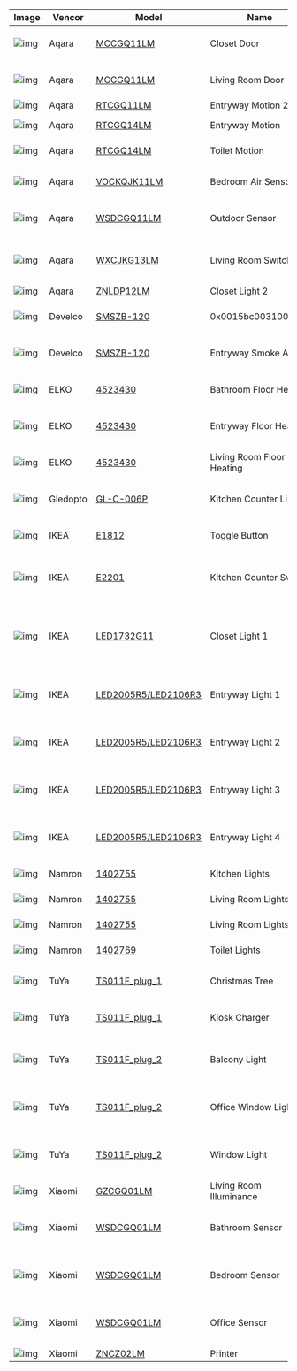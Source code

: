 | Image | Vencor | Model | Name | Description |
|-----|-----|-----|-----|-----|
| ![img](https://www.zigbee2mqtt.io/images/devices/MCCGQ11LM.jpg) | Aqara | [MCCGQ11LM](https://www.zigbee2mqtt.io/devices/MCCGQ11LM.html) | Closet Door | Door and window sensor |
| ![img](https://www.zigbee2mqtt.io/images/devices/MCCGQ11LM.jpg) | Aqara | [MCCGQ11LM](https://www.zigbee2mqtt.io/devices/MCCGQ11LM.html) | Living Room Door | Door and window sensor |
| ![img](https://www.zigbee2mqtt.io/images/devices/RTCGQ11LM.jpg) | Aqara | [RTCGQ11LM](https://www.zigbee2mqtt.io/devices/RTCGQ11LM.html) | Entryway Motion 2 | Motion sensor |
| ![img](https://www.zigbee2mqtt.io/images/devices/RTCGQ14LM.jpg) | Aqara | [RTCGQ14LM](https://www.zigbee2mqtt.io/devices/RTCGQ14LM.html) | Entryway Motion | Motion sensor P1 |
| ![img](https://www.zigbee2mqtt.io/images/devices/RTCGQ14LM.jpg) | Aqara | [RTCGQ14LM](https://www.zigbee2mqtt.io/devices/RTCGQ14LM.html) | Toilet Motion | Motion sensor P1 |
| ![img](https://www.zigbee2mqtt.io/images/devices/VOCKQJK11LM.jpg) | Aqara | [VOCKQJK11LM](https://www.zigbee2mqtt.io/devices/VOCKQJK11LM.html) | Bedroom Air Sensor | TVOC air quality monitor |
| ![img](https://www.zigbee2mqtt.io/images/devices/WSDCGQ11LM.jpg) | Aqara | [WSDCGQ11LM](https://www.zigbee2mqtt.io/devices/WSDCGQ11LM.html) | Outdoor Sensor | Temperature and humidity sensor |
| ![img](https://www.zigbee2mqtt.io/images/devices/WXCJKG13LM.jpg) | Aqara | [WXCJKG13LM](https://www.zigbee2mqtt.io/devices/WXCJKG13LM.html) | Living Room Switch | Opple wireless switch (triple band) |
| ![img](https://www.zigbee2mqtt.io/images/devices/ZNLDP12LM.jpg) | Aqara | [ZNLDP12LM](https://www.zigbee2mqtt.io/devices/ZNLDP12LM.html) | Closet Light 2 | Light bulb |
| ![img](https://www.zigbee2mqtt.io/images/devices/SMSZB-120.jpg) | Develco | [SMSZB-120](https://www.zigbee2mqtt.io/devices/SMSZB-120.html) | 0x0015bc0031005caa | Smoke detector with siren |
| ![img](https://www.zigbee2mqtt.io/images/devices/SMSZB-120.jpg) | Develco | [SMSZB-120](https://www.zigbee2mqtt.io/devices/SMSZB-120.html) | Entryway Smoke Alarm | Smoke detector with siren |
| ![img](https://www.zigbee2mqtt.io/images/devices/4523430.jpg) | ELKO | [4523430](https://www.zigbee2mqtt.io/devices/4523430.html) | Bathroom Floor Heating | ESH Plus Super TR RF PH |
| ![img](https://www.zigbee2mqtt.io/images/devices/4523430.jpg) | ELKO | [4523430](https://www.zigbee2mqtt.io/devices/4523430.html) | Entryway Floor Heating | ESH Plus Super TR RF PH |
| ![img](https://www.zigbee2mqtt.io/images/devices/4523430.jpg) | ELKO | [4523430](https://www.zigbee2mqtt.io/devices/4523430.html) | Living Room Floor Heating | ESH Plus Super TR RF PH |
| ![img](https://www.zigbee2mqtt.io/images/devices/GL-C-006P.jpg) | Gledopto | [GL-C-006P](https://www.zigbee2mqtt.io/devices/GL-C-006P.html) | Kitchen Counter Light | Zigbee LED Controller WW/CW (pro) |
| ![img](https://www.zigbee2mqtt.io/images/devices/E1812.jpg) | IKEA | [E1812](https://www.zigbee2mqtt.io/devices/E1812.html) | Toggle Button | TRADFRI shortcut button |
| ![img](https://www.zigbee2mqtt.io/images/devices/E2201.jpg) | IKEA | [E2201](https://www.zigbee2mqtt.io/devices/E2201.html) | Kitchen Counter Switch | RODRET wireless dimmer/power switch |
| ![img](https://www.zigbee2mqtt.io/images/devices/LED1732G11.jpg) | IKEA | [LED1732G11](https://www.zigbee2mqtt.io/devices/LED1732G11.html) | Closet Light 1 | TRADFRI bulb E26/E27, white spectrum, globe, opal, 1000 lm |
| ![img](https://www.zigbee2mqtt.io/images/devices/LED2005R5-LED2106R3.jpg) | IKEA | [LED2005R5/LED2106R3](https://www.zigbee2mqtt.io/devices/LED2005R5_LED2106R3.html) | Entryway Light 1 | TRADFRI bulb GU10, white spectrum, 345/380 lm |
| ![img](https://www.zigbee2mqtt.io/images/devices/LED2005R5-LED2106R3.jpg) | IKEA | [LED2005R5/LED2106R3](https://www.zigbee2mqtt.io/devices/LED2005R5_LED2106R3.html) | Entryway Light 2 | TRADFRI bulb GU10, white spectrum, 345/380 lm |
| ![img](https://www.zigbee2mqtt.io/images/devices/LED2005R5-LED2106R3.jpg) | IKEA | [LED2005R5/LED2106R3](https://www.zigbee2mqtt.io/devices/LED2005R5_LED2106R3.html) | Entryway Light 3 | TRADFRI bulb GU10, white spectrum, 345/380 lm |
| ![img](https://www.zigbee2mqtt.io/images/devices/LED2005R5-LED2106R3.jpg) | IKEA | [LED2005R5/LED2106R3](https://www.zigbee2mqtt.io/devices/LED2005R5_LED2106R3.html) | Entryway Light 4 | TRADFRI bulb GU10, white spectrum, 345/380 lm |
| ![img](https://www.zigbee2mqtt.io/images/devices/1402755.jpg) | Namron | [1402755](https://www.zigbee2mqtt.io/devices/1402755.html) | Kitchen Lights | ZigBee LED dimmer |
| ![img](https://www.zigbee2mqtt.io/images/devices/1402755.jpg) | Namron | [1402755](https://www.zigbee2mqtt.io/devices/1402755.html) | Living Room Lights 1 | ZigBee LED dimmer |
| ![img](https://www.zigbee2mqtt.io/images/devices/1402755.jpg) | Namron | [1402755](https://www.zigbee2mqtt.io/devices/1402755.html) | Living Room Lights 2 | ZigBee LED dimmer |
| ![img](https://www.zigbee2mqtt.io/images/devices/1402769.jpg) | Namron | [1402769](https://www.zigbee2mqtt.io/devices/1402769.html) | Toilet Lights | ZigBee LED dimmer |
| ![img](https://www.zigbee2mqtt.io/images/devices/TS011F_plug_1.jpg) | TuYa | [TS011F_plug_1](https://www.zigbee2mqtt.io/devices/TS011F_plug_1.html) | Christmas Tree | Smart plug (with power monitoring) |
| ![img](https://www.zigbee2mqtt.io/images/devices/TS011F_plug_1.jpg) | TuYa | [TS011F_plug_1](https://www.zigbee2mqtt.io/devices/TS011F_plug_1.html) | Kiosk Charger | Smart plug (with power monitoring) |
| ![img](https://www.zigbee2mqtt.io/images/devices/TS011F_plug_2.jpg) | TuYa | [TS011F_plug_2](https://www.zigbee2mqtt.io/devices/TS011F_plug_2.html) | Balcony Light | Smart plug (without power monitoring) |
| ![img](https://www.zigbee2mqtt.io/images/devices/TS011F_plug_2.jpg) | TuYa | [TS011F_plug_2](https://www.zigbee2mqtt.io/devices/TS011F_plug_2.html) | Office Window Light | Smart plug (without power monitoring) |
| ![img](https://www.zigbee2mqtt.io/images/devices/TS011F_plug_2.jpg) | TuYa | [TS011F_plug_2](https://www.zigbee2mqtt.io/devices/TS011F_plug_2.html) | Window Light | Smart plug (without power monitoring) |
| ![img](https://www.zigbee2mqtt.io/images/devices/GZCGQ01LM.jpg) | Xiaomi | [GZCGQ01LM](https://www.zigbee2mqtt.io/devices/GZCGQ01LM.html) | Living Room Illuminance | Mi light sensor |
| ![img](https://www.zigbee2mqtt.io/images/devices/WSDCGQ01LM.jpg) | Xiaomi | [WSDCGQ01LM](https://www.zigbee2mqtt.io/devices/WSDCGQ01LM.html) | Bathroom Sensor | Mi temperature and humidity sensor |
| ![img](https://www.zigbee2mqtt.io/images/devices/WSDCGQ01LM.jpg) | Xiaomi | [WSDCGQ01LM](https://www.zigbee2mqtt.io/devices/WSDCGQ01LM.html) | Bedroom Sensor | Mi temperature and humidity sensor |
| ![img](https://www.zigbee2mqtt.io/images/devices/WSDCGQ01LM.jpg) | Xiaomi | [WSDCGQ01LM](https://www.zigbee2mqtt.io/devices/WSDCGQ01LM.html) | Office Sensor | Mi temperature and humidity sensor |
| ![img](https://www.zigbee2mqtt.io/images/devices/ZNCZ02LM.jpg) | Xiaomi | [ZNCZ02LM](https://www.zigbee2mqtt.io/devices/ZNCZ02LM.html) | Printer | Mi smart plug |

